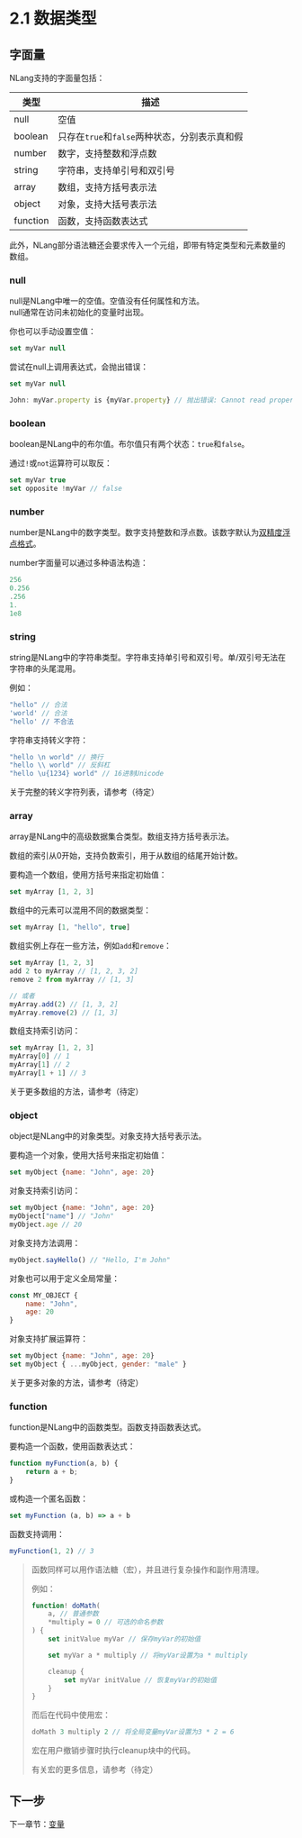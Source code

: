 # 2.1 数据类型

## 字面量

NLang支持的字面量包括：

| 类型 | 描述 |
| --- | --- |
| null | 空值 |
| boolean | 只存在`true`和`false`两种状态，分别表示真和假 |
| number | 数字，支持整数和浮点数 |
| string | 字符串，支持单引号和双引号 |
| array | 数组，支持方括号表示法 |
| object | 对象，支持大括号表示法 |
| function | 函数，支持函数表达式 |

此外，NLang部分语法糖还会要求传入一个元组，即带有特定类型和元素数量的数组。

### null

null是NLang中唯一的空值。空值没有任何属性和方法。  
null通常在访问未初始化的变量时出现。

你也可以手动设置空值：  
```javascript
set myVar null
```

尝试在null上调用表达式，会抛出错误：  
```javascript
set myVar null

John: myVar.property is {myVar.property} // 抛出错误: Cannot read property 'property' of null
```

### boolean

boolean是NLang中的布尔值。布尔值只有两个状态：`true`和`false`。

通过`!`或`not`运算符可以取反：  
```javascript
set myVar true
set opposite !myVar // false
```

### number

number是NLang中的数字类型。数字支持整数和浮点数。该数字默认为[双精度浮点格式](https://en.wikipedia.org/wiki/Double-precision_floating-point_format)。

number字面量可以通过多种语法构造：
```javascript
256
0.256
.256
1.
1e8
```

### string

string是NLang中的字符串类型。字符串支持单引号和双引号。单/双引号无法在字符串的头尾混用。

例如：  
```javascript
"hello" // 合法
'world' // 合法
"hello' // 不合法
```

字符串支持转义字符：
```javascript
"hello \n world" // 换行
"hello \\ world" // 反斜杠
"hello \u{1234} world" // 16进制Unicode
```

关于完整的转义字符列表，请参考（待定）

### array

array是NLang中的高级数据集合类型。数组支持方括号表示法。

数组的索引从0开始，支持负数索引，用于从数组的结尾开始计数。

要构造一个数组，使用方括号来指定初始值：  
```javascript
set myArray [1, 2, 3]
```

数组中的元素可以混用不同的数据类型：  
```javascript
set myArray [1, "hello", true]
```

数组实例上存在一些方法，例如`add`和`remove`：  
```javascript
set myArray [1, 2, 3]
add 2 to myArray // [1, 2, 3, 2]
remove 2 from myArray // [1, 3]

// 或者
myArray.add(2) // [1, 3, 2]
myArray.remove(2) // [1, 3]
```

数组支持索引访问：  
```javascript
set myArray [1, 2, 3]
myArray[0] // 1
myArray[1] // 2
myArray[1 + 1] // 3
```

关于更多数组的方法，请参考（待定）

### object

object是NLang中的对象类型。对象支持大括号表示法。

要构造一个对象，使用大括号来指定初始值：  
```javascript
set myObject {name: "John", age: 20}
```

对象支持索引访问：  

```javascript
set myObject {name: "John", age: 20}
myObject["name"] // "John"
myObject.age // 20
```

对象支持方法调用：  
```javascript
myObject.sayHello() // "Hello, I'm John"
```

对象也可以用于定义全局常量：  
```javascript
const MY_OBJECT {
    name: "John",
    age: 20
}
```

对象支持扩展运算符：  
```javascript
set myObject {name: "John", age: 20}
set myObject { ...myObject, gender: "male" }
```

关于更多对象的方法，请参考（待定）

### function

function是NLang中的函数类型。函数支持函数表达式。

要构造一个函数，使用函数表达式：  
```javascript
function myFunction(a, b) {
    return a + b;
}
```

或构造一个匿名函数：  
```javascript
set myFunction (a, b) => a + b
```

函数支持调用：  
```javascript
myFunction(1, 2) // 3
```

> 函数同样可以用作语法糖（宏），并且进行复杂操作和副作用清理。
> 
> 例如：
> ```javascript
> function! doMath(
>     a, // 普通参数
>     *multiply = 0 // 可选的命名参数
> ) {
>     set initValue myVar // 保存myVar的初始值
> 
>     set myVar a * multiply // 将myVar设置为a * multiply
> 
>     cleanup {
>         set myVar initValue // 恢复myVar的初始值
>     }
> }
> ```
> 
> 而后在代码中使用宏：  
> ```javascript
> doMath 3 multiply 2 // 将全局变量myVar设置为3 * 2 = 6
> ```
> 
> 宏在用户撤销步骤时执行cleanup块中的代码。
> 
> 有关宏的更多信息，请参考（待定）

## 下一步

下一章节：[变量](./2.%20变量.md)
